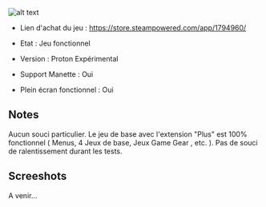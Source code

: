 ![alt text](https://raw.githubusercontent.com/JackoboUsagi/Steam-Proton-Tools-and-Datas/main/Sonic_Origins/banniere.jpg)

- Lien d'achat du jeu : https://store.steampowered.com/app/1794960/

- Etat : Jeu fonctionnel
- Version : Proton Expérimental
- Support Manette : Oui
- Plein écran fonctionnel : Oui

## Notes

Aucun souci particulier. Le jeu de base avec l'extension "Plus" est 100% fonctionnel ( Menus, 4 Jeux de base, Jeux Game Gear , etc. ). Pas de souci de ralentissement durant les tests.

## Screeshots

A venir...

